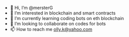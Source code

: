 - 👋 Hi, I’m @mersterG
- 👀 I’m interested in blockchain and smart contracts   
- 🌱 I’m currently learning coding bots on eth blockchain
- 💞️ I’m looking to collaborate on codes for bots 
- 📫 How to reach me olly.k@yahoo.com

<!---
mersterG/mersterG is a ✨ special ✨ repository because its `README.md` (this file) appears on your GitHub profile.
You can click the Preview link to take a look at your changes.
--->
